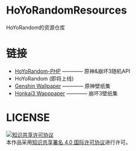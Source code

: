 # HoYoRandomResources  
HoYoRandom的资源仓库  

# 链接  
- [HoYoRandom-PHP](https://github.com/DreamOfIce/HoYoRandom-php) ———— 原神&崩坏3随机API  
- HoYoRandom (即将上线)
- [Genshin Wallpaper](https://github.com/DreamOfIce/GenshinWallpaper) ———— 原神壁纸集  
- [Honkai3 Wapppaper](https://github.com/DreamOfIce/Honkai3Wallpaper) ———— 崩坏3壁纸集  

# LICENSE  
[![知识共享许可协议](https://i.creativecommons.org/l/by/4.0/80x15.png)](http://creativecommons.org/licenses/by/4.0/)  
本作品采用[知识共享署名 4.0 国际许可协议](https://creativecommons.org/licenses/by/4.0/)进行许可。
